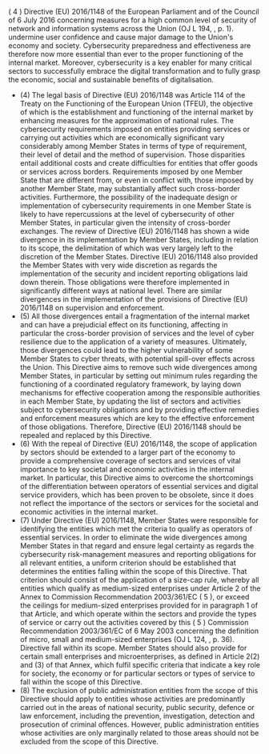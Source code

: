 ( 4 ) Directive (EU) 2016/1148 of  the European Parliament and of  the Council of 6 July 2016 concerning measures for a high common level of security of network and information systems across the Union (OJ L 194, , p. 1). 
undermine  user  confidence and  cause major  damage  to  the  Union's  economy  and  society.  Cybersecurity preparedness and effectiveness are therefore now more essential than ever to the proper functioning of the internal market.  Moreover,  cybersecurity  is  a  key  enabler  for  many  critical  sectors  to  successfully  embrace  the  digital transformation and to fully grasp the economic, social and sustainable benefits of digitalisation.
- (4) The legal basis of Directive (EU) 2016/1148 was Article 114 of the Treaty on the Functioning of the European Union (TFEU), the objective of which is the establishment and functioning of the internal market by enhancing measures for the  approximation  of  national  rules.  The  cybersecurity  requirements  imposed  on  entities  providing  services  or carrying out activities which are economically significant vary considerably among Member States in terms of type of  requirement,  their  level  of  detail  and  the  method  of  supervision.  Those  disparities  entail  additional  costs  and create  difficulties  for  entities  that  offer  goods  or  services  across  borders.  Requirements  imposed  by  one  Member State that  are  different  from,  or  even  in  conflict  with,  those  imposed  by  another  Member  State,  may  substantially affect  such  cross-border  activities.  Furthermore,  the  possibility  of  the  inadequate  design  or  implementation  of cybersecurity requirements in one Member State is likely to have repercussions at the level of cybersecurity of other Member States, in particular given the intensity of cross-border exchanges. The review of Directive (EU) 2016/1148 has  shown  a  wide  divergence  in  its  implementation  by  Member  States,  including  in  relation  to  its  scope,  the delimitation of which was very largely left to the discretion of  the Member States. Directive (EU) 2016/1148 also provided the Member States with very wide discretion as regards the implementation of  the security and incident reporting  obligations  laid  down  therein.  Those  obligations  were  therefore  implemented  in  significantly  different ways  at  national  level.  There  are  similar  divergences  in  the  implementation  of  the  provisions  of  Directive  (EU) 2016/1148 on supervision and enforcement.
- (5) All  those  divergences  entail  a  fragmentation  of  the  internal  market  and  can  have  a  prejudicial  effect  on  its functioning, affecting in particular the cross-border provision of services and the level of cyber resilience due to the application  of  a  variety  of  measures.  Ultimately,  those  divergences  could  lead  to  the  higher  vulnerability  of  some Member States  to  cyber  threats,  with  potential  spill-over  effects  across  the  Union.  This  Directive  aims  to  remove such wide divergences among Member States, in particular by setting out minimum rules regarding the functioning of  a  coordinated  regulatory  framework,  by  laying  down  mechanisms  for  effective  cooperation  among  the responsible authorities in each Member State, by updating the list of sectors and activities subject to cybersecurity obligations  and  by  providing  effective  remedies  and  enforcement  measures  which  are  key  to  the  effective enforcement  of  those  obligations.  Therefore,  Directive  (EU)  2016/1148  should  be  repealed  and  replaced  by  this Directive.
- (6) With the repeal of Directive (EU) 2016/1148, the scope of application by sectors should be extended to a larger part of the economy to provide a comprehensive coverage of sectors and services of vital importance to key societal and economic activities in the  internal  market.  In  particular,  this  Directive  aims  to overcome  the  shortcomings  of  the differentiation  between  operators  of  essential  services  and  digital  service  providers,  which  has  been  proven  to  be obsolete, since it does not reflect the importance of the sectors or services for the societal and economic activities in the internal market.
- (7) Under Directive (EU) 2016/1148, Member States were responsible for identifying the entities which met the criteria to qualify as operators of essential services. In order to eliminate the wide divergences among Member States in that regard and ensure legal certainty as regards the cybersecurity risk-management measures and reporting obligations for  all  relevant  entities,  a  uniform  criterion  should  be  established  that  determines  the  entities  falling  within  the scope of this Directive. That criterion should consist of the application of a size-cap rule, whereby all entities which qualify as medium-sized enterprises under Article 2 of the Annex to Commission Recommendation 2003/361/EC ( 5 ),  or  exceed  the  ceilings  for  medium-sized  enterprises  provided  for  in  paragraph  1  of  that  Article, and  which  operate  within  the  sectors  and  provide  the  types  of  service  or  carry  out  the  activities  covered  by  this
( 5 ) Commission Recommendation 2003/361/EC of 6 May 2003 concerning the definition of micro, small and medium-sized enterprises (OJ L 124, , p. 36). Directive fall within its scope. Member States should also provide for certain small enterprises and microenterprises, as defined in Article 2(2) and (3) of that Annex, which fulfil specific criteria that indicate a key role for society, the economy or for particular sectors or types of service to fall within the scope of this Directive.
- (8) The  exclusion  of  public  administration  entities  from  the  scope  of  this  Directive  should  apply  to  entities  whose activities are  predominantly  carried  out  in the areas of national security, public security, defence or  law enforcement,  including  the  prevention,  investigation,  detection  and  prosecution  of  criminal  offences.  However, public  administration  entities  whose  activities  are  only  marginally  related  to  those  areas  should  not  be  excluded from the scope of  this  Directive.  